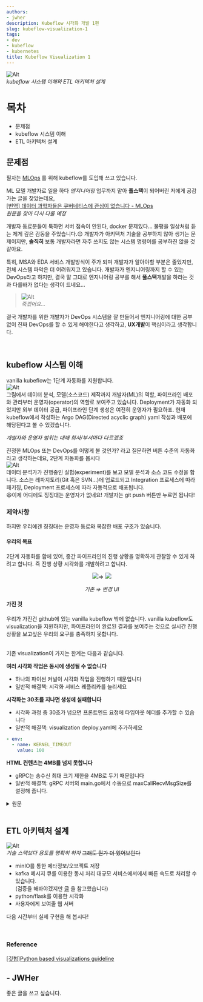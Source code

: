 ```yaml
---
authors:
- jwher
description: Kubeflow 시각화 개발 1편
slug: kubeflow-visualization-1
tags:
- dev
- kubeflow
- kubernetes
title: Kubeflow Visualization 1
---
```


<!--truncate-->

<!-- image repository: https://raw.githubusercontent.com/JWHer/jwher.github.io/master/_posts/images/ -->
![Alt](https://raw.githubusercontent.com/JWHer/jwher.github.io/master/_posts/images/engineering.jpg "engineering")  
*kubeflow 시스템 이해와 ETL 아키텍처 설계*  

# 목차
* 문제점
* kubeflow 시스템 이해
* ETL 아키텍처 설계

## 문제점   

필자는 [MLOps](https://en.wikipedia.org/wiki/MLOps) 를 위해 kubeflow를 도입해 쓰고 있습니다. 

ML 모델 개발자로 일을 하다 *엔지니어링* 업무까지 맡아 **풀스택**이 되어버린 저에게 공감가는 글을 찾았는데요,  
[[번역] 데이터 과학자들은 쿠버네티스에 관심이 없습니다 - MLOps](https://coffeewhale.com/kubernetes/mlops/2021/01/28/mlops-determinedai/)  
*원문을 찾아 다시 다룰 예정*  

개발자 동료분들이 툭하면 서버 접속이 안된다, docker 문제있다... 불평을 일상처럼 듣는 제게 깊은 감동을 주었습니다.:blush:
개발자가 아키텍처 기술을 공부하지 않아 생기는 문제이지만,
**솔직히** 보통 개발자라면 자주 쓰지도 않는 시스템 명령어를 공부하진 않을 것 같아요.  

특히, MSA와 EDA 서비스 개발방식이 주가 되며 개발자가 알아야할 부분은 줄었지만,
전체 시스템 파악은 더 어려워지고 있습니다.
개발자가 엔지니어링까지 할 수 있는 DevOps라고 하지만,
결국 말 그대로 엔지니어링 공부를 해서 **풀스택**개발을 하라는 것과 다를바가 없다는 생각이 드네요...

> ![Alt](https://raw.githubusercontent.com/JWHer/jwher.github.io/master/_posts/images/hard-to-die.png "hard to die")  
> *죽겠어요...*

결국 개발자를 위한 개발자가 DevOps 시스템을 잘 만들어서 엔지니어링에 대한
공부 없이 진짜 DevOps를 할 수 있게 해야한다고 생각하고, **UX개발**이 핵심이라고 생각합니다.
   
<br/>

## kubeflow 시스템 이해

vanilla kubeflow는 1단계 자동화를 지원합니다.  
![Alt](https://raw.githubusercontent.com/JWHer/jwher.github.io/master/_posts/images/mlops1.png "mlops1")  
그림에서 데이터 분석, 모델(소스코드) 제작까지 개발자(ML)의 역할,
파이프라인 배포와 관리부터 운영자(operator)의 역할로 보여주고 있습니다.
Deployment가 자동화 되었지만 외부 데이터 공급, 파이프라인 단계 생성은 여전히 운영자가 필요하죠.
현재 kubeflow에서 작성하는 Argo DAG(Directed acyclic graph) yaml 작성과 배포에 해당된다고 볼 수 있겠습니다.

*개발자와 운영자 범위는 대해 회사/부서마다 다르겠죠*  

진정한 MLOps 또는 DevOps를 어떻게 볼 것인가? 라고 질문하면 버튼 수준의 자동화라고 생각하는데요,
2단계 자동화를 봅시다  
![Alt](https://raw.githubusercontent.com/JWHer/jwher.github.io/master/_posts/images/mlops2.png "mlops2")  
데이터 분석가가 진행중인 실험(experiment)를 보고 모델 분석과 소스 코드 수정을 합니다.
소스는 레파지토리(Git 혹은 SVN...)에 업로드되고 Integration 프로세스에 따라 패키징,
Deployment 프로세스에 따라 자동적으로 배포됩니다.  
:satisfied:이제 어디에도 징징대는 운영자가 없네요! 개발자는 git push 버튼만 누르면 됩니다!


### 제약사항

하지만 우리에겐 징징대는 운영자 동료와 복잡한 배포 구조가 있습니다.  
#### 우리의 목표
2단계 자동화를 함에 있어, 중간 파이프라인의 진행 상황을 명확하게 관찰할 수 있게 하려고 합니다.
즉 진행 상황 시각화를 개발하려고 합니다.  

<div align="center">
<img src="https://raw.githubusercontent.com/JWHer/jwher.github.io/master/_posts/images/vis-pipeline.png"/>⇒
<img src="https://raw.githubusercontent.com/JWHer/jwher.github.io/master/_posts/images/vis-pipeline2.png"/>
   
*기존 ⇒ 변경 UI*
</div>


#### 가진 것
우리가 가진건 github에 있는 vanilla kubeflow 밖에 없습니다.
vanilla kubeflow도 visualization을 지원하지만,
파이프라인이 완료된 결과를 보여주는 것으로 실시간 진행상황을 보고싶은 우리의 요구를 충족하지 못합니다.  
<br/>

기존 visualization이 가지는 한계는 다음과 같습니다.  

**여러 시각화 작업은 동시에 생성될 수 없습니다**  
* 하나의 파이썬 커널이 시각화 작업을 진행하기 때문입니다  
* 일반적 해결책: 시각화 서비스 레플리카를 늘리세요

**시각화는 30초를 지나면 생성에 실패합니다**  
* 시각화 과정 중 30초가 넘으면 프론트엔드 요청에 타임아웃 헤더를 추가할 수 있습니다  
* 일반적 해결책: visualization deploy.yaml에 추가하세요

```yaml
- env:
  - name: KERNEL_TIMEOUT
    value: 100
```

**HTML 컨텐츠는 4MB를 넘지 못합니다**  
* gRPC는 송수신 최대 크기 제한을 4MB로 두기 때문입니다  
* 일반적 해결책: gRPC 서버의 main.go에서 수동으로 maxCallRecvMsgSize를 설정해 줍니다.  

<details>
<summary>원문</summary>
<div markdown="1">
   
**Multiple visualizations cannot be generated concurrently**
* This is because a single Python kernel is used to generate visualizations  
* General solution: increase the number of replicas  

**Visualizations that take longer than 30 seconds will fail to generate**
* For visualizations where the 30 second timeout is reached, you can add the TimeoutValue header to the request made by the frontend  
* General solution: set the KERNEL_TIMEOUT environment variable of the visualization service deployment

```yaml
- env:
  - name: KERNEL_TIMEOUT
    value: 100
```

**The HTML content of the generated visualizations cannot be larger than 4MB**  
* gRPC by default imposes a limit of 4MB as the maximum size that can be sent and received by a server  
* Genearl solution: manually set MaxCallRecvMsgSize for gRPC
 
</div>
</details>  

<br/>

## ETL 아키텍처 설계

![Alt](https://raw.githubusercontent.com/JWHer/jwher.github.io/master/_posts/images/newvis-architecture.png "newvis architecture")  
*기술 스택보다 용도를 명확히 하자*  ~~그래도 뭔가 더 있어보인다~~

* minIO를 통한 메타정보/오브젝트 저장
* kafka 메시지 큐를 이용한 동시 처리
   대규모 서비스에서에서 빠른 속도로 처리할 수 있습니다.  
   (검증을 해봐야겠지만 [글](https://epicdevs.com/17) 을 참고했습니다)
* python/flask를 이용한 시각화
* 사용자에게 보여줄 웹 서버

다음 시간부터 실제 구현을 해 봅시다!

<br/>


### Reference  
[[깃헙]Python based visualizations guideline](https://github.com/kubeflow/pipelines/blob/master/backend/src/apiserver/visualization/README.md)

## - JWHer  
좋은 글을 쓰고 싶습니다.

<!-- update log -->
<!--
본문에 추가할 내용을 적는다.
-->
